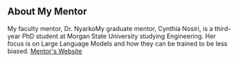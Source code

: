 ## About My Mentor

My faculty mentor, Dr. NyarkoMy graduate mentor, Cynthia Nosiri, is a third-year PhD student at Morgan State University studying Engineering. Her focus is on Large Language Models and how they can be trained to be less biased. 
[Mentor's Website]()


